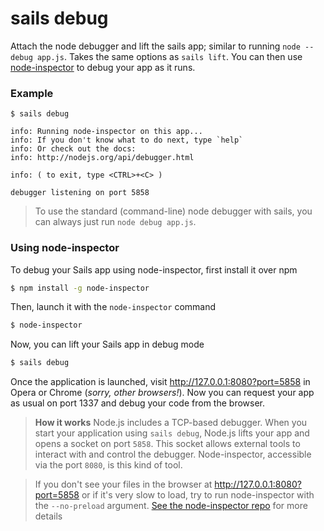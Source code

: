 # sails debug

Attach the node debugger and lift the sails app; similar to running `node --debug app.js`.  Takes the same options as `sails lift`.  You can then use [node-inspector](https://github.com/node-inspector/node-inspector) to debug your app as it runs.


### Example

```
$ sails debug

info: Running node-inspector on this app...
info: If you don't know what to do next, type `help`
info: Or check out the docs:
info: http://nodejs.org/api/debugger.html

info: ( to exit, type <CTRL>+<C> )

debugger listening on port 5858
```




> To use the standard (command-line) node debugger with sails, you can always just run `node debug app.js`.

### Using node-inspector

To debug your Sails app using node-inspector, first install it over npm

```sh
$ npm install -g node-inspector
```

Then, launch it with the `node-inspector` command

```sh
$ node-inspector
```

Now, you can lift your Sails app in debug mode

```sh
$ sails debug
```

Once the application is launched, visit http://127.0.0.1:8080?port=5858 in Opera or Chrome (_sorry, other browsers!_). Now you can request your app as usual on port 1337 and debug your code from the browser.

> **How it works**
> Node.js includes a TCP-based debugger. When you start your application using `sails debug`, Node.js lifts your app and opens a socket on port `5858`. This socket allows external tools to interact with and control the debugger. Node-inspector, accessible via the port `8080`, is this kind of tool.

> If you don't see your files in the browser at http://127.0.0.1:8080?port=5858 or if it's very slow to load, try to run node-inspector with the `--no-preload` argument. [See the node-inspector repo](https://github.com/node-inspector/node-inspector) for more details


<docmeta name="displayName" value="sails debug">
<docmeta name="pageType" value="command">
